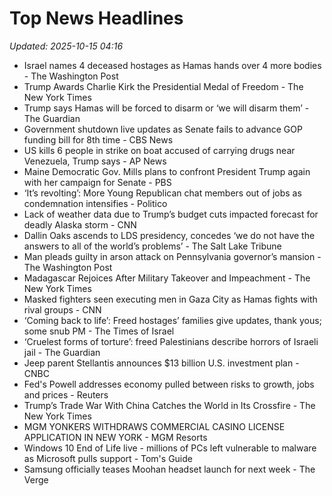 # Top News Headlines

_Updated: 2025-10-15 04:16_

- Israel names 4 deceased hostages as Hamas hands over 4 more bodies - The Washington Post
- Trump Awards Charlie Kirk the Presidential Medal of Freedom - The New York Times
- Trump says Hamas will be forced to disarm or ‘we will disarm them’ - The Guardian
- Government shutdown live updates as Senate fails to advance GOP funding bill for 8th time - CBS News
- US kills 6 people in strike on boat accused of carrying drugs near Venezuela, Trump says - AP News
- Maine Democratic Gov. Mills plans to confront President Trump again with her campaign for Senate - PBS
- ‘It’s revolting’: More Young Republican chat members out of jobs as condemnation intensifies - Politico
- Lack of weather data due to Trump’s budget cuts impacted forecast for deadly Alaska storm - CNN
- Dallin Oaks ascends to LDS presidency, concedes ‘we do not have the answers to all of the world’s problems’ - The Salt Lake Tribune
- Man pleads guilty in arson attack on Pennsylvania governor’s mansion - The Washington Post
- Madagascar Rejoices After Military Takeover and Impeachment - The New York Times
- Masked fighters seen executing men in Gaza City as Hamas fights with rival groups - CNN
- ‘Coming back to life’: Freed hostages’ families give updates, thank yous; some snub PM - The Times of Israel
- ‘Cruelest forms of torture’: freed Palestinians describe horrors of Israeli jail - The Guardian
- Jeep parent Stellantis announces $13 billion U.S. investment plan - CNBC
- Fed's Powell addresses economy pulled between risks to growth, jobs and prices - Reuters
- Trump’s Trade War With China Catches the World in Its Crossfire - The New York Times
- MGM YONKERS WITHDRAWS COMMERCIAL CASINO LICENSE APPLICATION IN NEW YORK - MGM Resorts
- Windows 10 End of Life live - millions of PCs left vulnerable to malware as Microsoft pulls support - Tom's Guide
- Samsung officially teases Moohan headset launch for next week - The Verge